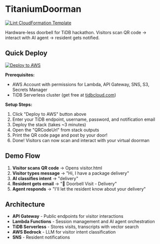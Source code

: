 # TitaniumDoorman

[![Lint CloudFormation Template](https://github.com/kevinl95/TitaniumDoorman/actions/workflows/main.yml/badge.svg)](https://github.com/kevinl95/TitaniumDoorman/actions/workflows/main.yml)

Hardware-less doorbell for TiDB hackathon. Visitors scan QR code → interact with AI agent → resident gets notified.

## Quick Deploy

[![Deploy to AWS](https://s3.amazonaws.com/cloudformation-examples/cloudformation-launch-stack.png)](https://console.aws.amazon.com/cloudformation/home?region=us-east-1#/stacks/new?stackName=titanium-doorman&templateURL=https://raw.githubusercontent.com/YOUR_USERNAME/TitaniumDoorman/main/cloudformation.yml)

**Prerequisites:**
- AWS Account with permissions for Lambda, API Gateway, SNS, S3, Secrets Manager
- TiDB Serverless cluster (get free at [tidbcloud.com](https://tidbcloud.com))

**Setup Steps:**
1. Click "Deploy to AWS" button above
2. Enter your TiDB endpoint, username, password, and notification email  
3. Deploy the stack (takes ~3 minutes)
4. Open the "QRCodeUrl" from stack outputs
5. Print the QR code page and post by your door!
6. Done! Visitors can now scan and interact with your virtual doorman



## Demo Flow

1. **Visitor scans QR code** → Opens visitor.html
2. **Visitor types message** → "Hi, I have a package delivery"
3. **AI classifies intent** → "delivery" 
4. **Resident gets email** → "🚪 Doorbell Visit - Delivery"
5. **Agent responds** → "I'll let the resident know about your delivery"

## Architecture

- **API Gateway** - Public endpoints for visitor interactions
- **Lambda Functions** - Session management and AI agent orchestration  
- **TiDB Serverless** - Stores visits, transcripts with vector search
- **AWS Bedrock** - LLM for visitor intent classification
- **SNS** - Resident notifications